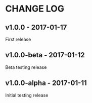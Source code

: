 CHANGE LOG
==========

## v1.0.0 - 2017-01-17

First release

## v1.0.0-beta - 2017-01-12

Beta testing release

## v1.0.0-alpha - 2017-01-11

Initial testing release
